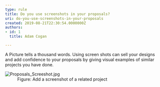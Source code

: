 ```yaml
---
type: rule
title: Do you use screenshots in your proposals?
uri: do-you-use-screenshots-in-your-proposals
created: 2019-08-21T22:30:54.0000000Z
authors:
- id: 1
  title: Adam Cogan

---
```




<span class='intro'> <p class="ssw15-rteElement-P">A Picture tells a thousand words. Using screen shots can sell your designs and add confidence to your proposals by giving visual examples of similar projects you have done.​<br></p> </span>

<dl class="image"><dt><img src="/PublishingImages/Proposals_Screeshot.jpg" alt="Proposals_Screeshot.jpg" />​​</dt><dd>Figure&#58; Add a screenshot of a related project​<br></dd></dl>



